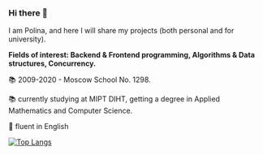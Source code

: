 ### Hi there 👋

I am Polina, and here I will share my projects (both personal and for university).

**Fields of interest: Backend & Frontend programming, Algorithms & Data structures, Concurrency.**

:books: 2009-2020 - Moscow School No. 1298.

:books: currently studying at MIPT DIHT, getting a degree in Applied Mathematics and Computer Science.

:page_with_curl: fluent in English

[![Top Langs](https://github-readme-stats.vercel.app/api/top-langs/?username=PolinaChubenko&layout=compact)](https://github.com/anuraghazra/github-readme-stats)

<!--

![](https://github-profile-summary-cards.vercel.app/api/cards/repos-per-language?username=PolinaChubenko&theme=solarized_dark)
**PolinaChubenko/PolinaChubenko** is a ✨ _special_ ✨ repository because its `README.md` (this file) appears on your GitHub profile.

Here are some ideas to get you started:

- 🔭 I’m currently working on ...
- 🌱 I’m currently learning ...
- 👯 I’m looking to collaborate on ...
- 🤔 I’m looking for help with ...
- 💬 Ask me about ...
- 📫 How to reach me: ...
- 😄 Pronouns: ...
- ⚡ Fun fact: ... 🏫
-->
